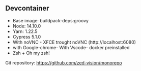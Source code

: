 ## Devcontainer

- Base image: buildpack-deps:groovy
- Node: 14.10.0
- Yarn: 1.22.5
- Cypress 5.1.0
- With noVNC - XFCE trought noVNC (http://localhost:6080)
- with Google-chrome- With Vscode- docker preinstalled
- Zsh + Oh my zsh!

Git repository: https://github.com/zed-vision/monorepo
